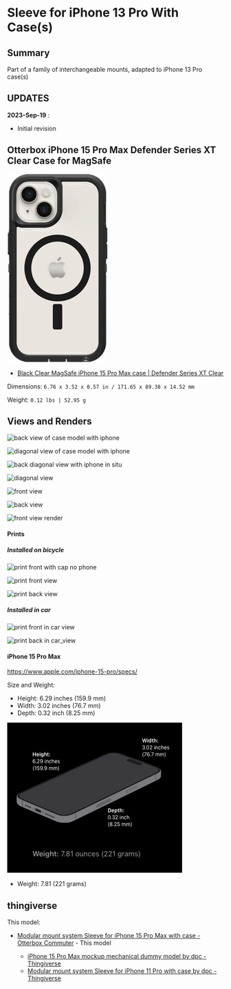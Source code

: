 Sleeve for iPhone 13 Pro With Case(s)
=====================================

Summary
-------

Part of a family of interchangeable mounts, adapted to iPhone 13 Pro case(s)

UPDATES
-------

**2023-Sep-19** :

-	Initial revision

Otterbox iPhone 15 Pro Max Defender Series XT Clear Case for MagSafe
--------------------------------------------------------------------

![empty case](img/case_itself.png)

-	[Black Clear MagSafe iPhone 15 Pro Max case | Defender Series XT Clear](https://www.otterbox.com/en-us/magsafe-iphone-15-pro-max-case-black/77-93312.html)


Dimensions: `6.76 x 3.52 x 0.57 in / 171.65 x 89.38 x 14.52 mm`

Weight: `0.12 lbs | 52.95 g`



Views and Renders
-----------------

![back view of case model with iphone](img/back_view__obx_commuter.png)

![diagonal view of case model with iphone](img/diag_view__obx_commuter.png)

![back diagonal view with iphone in situ](img/sleeve_back_diag_view__obx_commuter_iphone13pro.png)

![diagonal view](img/sleeve_diag_view__obx_commuter.png)

![front view](img/sleeve_front__obx_commuter.png)

![back view](img/sleeve_back__obx_commuter.png)

![front view render](img/front_view_sleeve_render.png)

#### Prints

##### Installed on bicycle

![print front with cap no phone](img/print_with_cap__obx_commuter.jpg)

![print front view](img/print_front__obx_commuter.jpg)

![print back view](img/print_back__obx_commuter.jpg)

##### Installed in car

![print front in car view](img/print_front_in_car__obx_commuter.jpg)

![print back in car_view](img/print_back_in_car__obx_commuter.jpg)

#### iPhone 15 Pro Max

https://www.apple.com/iphone-15-pro/specs/

Size and Weight:

-	Height: 6.29 inches (159.9 mm)
-	Width: 3.02 inches (76.7 mm)
-	Depth: 0.32 inch (8.25 mm)

![dimensional drawing](../iphone_15_pro_max_mockup/img/dimensions_iphone_15_pro_max__screenshot.png)

-	Weight: 7.81 (221 grams)

thingiverse
-----------

This model:

-	[Modular mount system Sleeve for iPhone 15 Pro Max with case - Otterbox Commuter](https://www.thingiverse.com/thing:5019596) - This model

	-	[iPhone 15 Pro Max mockup mechanical dummy model by dpc - Thingiverse](https://www.thingiverse.com/thing:)
	-	[Modular mount system Sleeve for iPhone 11 Pro with case by dpc - Thingiverse](https://www.thingiverse.com/thing:3865844)
